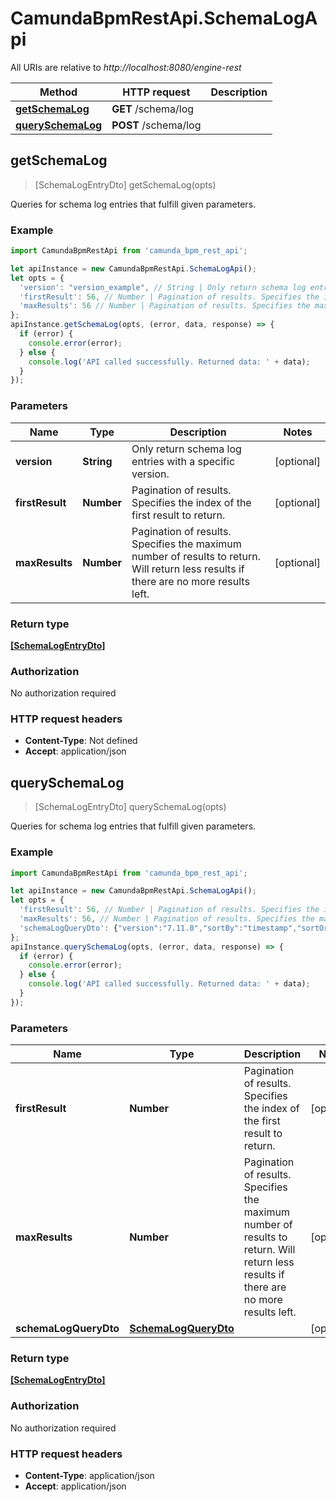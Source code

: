 # CamundaBpmRestApi.SchemaLogApi

All URIs are relative to *http://localhost:8080/engine-rest*

Method | HTTP request | Description
------------- | ------------- | -------------
[**getSchemaLog**](SchemaLogApi.md#getSchemaLog) | **GET** /schema/log | 
[**querySchemaLog**](SchemaLogApi.md#querySchemaLog) | **POST** /schema/log | 



## getSchemaLog

> [SchemaLogEntryDto] getSchemaLog(opts)



Queries for schema log entries that fulfill given parameters.

### Example

```javascript
import CamundaBpmRestApi from 'camunda_bpm_rest_api';

let apiInstance = new CamundaBpmRestApi.SchemaLogApi();
let opts = {
  'version': "version_example", // String | Only return schema log entries with a specific version.
  'firstResult': 56, // Number | Pagination of results. Specifies the index of the first result to return.
  'maxResults': 56 // Number | Pagination of results. Specifies the maximum number of results to return. Will return less results if there are no more results left.
};
apiInstance.getSchemaLog(opts, (error, data, response) => {
  if (error) {
    console.error(error);
  } else {
    console.log('API called successfully. Returned data: ' + data);
  }
});
```

### Parameters


Name | Type | Description  | Notes
------------- | ------------- | ------------- | -------------
 **version** | **String**| Only return schema log entries with a specific version. | [optional] 
 **firstResult** | **Number**| Pagination of results. Specifies the index of the first result to return. | [optional] 
 **maxResults** | **Number**| Pagination of results. Specifies the maximum number of results to return. Will return less results if there are no more results left. | [optional] 

### Return type

[**[SchemaLogEntryDto]**](SchemaLogEntryDto.md)

### Authorization

No authorization required

### HTTP request headers

- **Content-Type**: Not defined
- **Accept**: application/json


## querySchemaLog

> [SchemaLogEntryDto] querySchemaLog(opts)



Queries for schema log entries that fulfill given parameters.

### Example

```javascript
import CamundaBpmRestApi from 'camunda_bpm_rest_api';

let apiInstance = new CamundaBpmRestApi.SchemaLogApi();
let opts = {
  'firstResult': 56, // Number | Pagination of results. Specifies the index of the first result to return.
  'maxResults': 56, // Number | Pagination of results. Specifies the maximum number of results to return. Will return less results if there are no more results left.
  'schemaLogQueryDto': {"version":"7.11.0","sortBy":"timestamp","sortOrder":"asc"} // SchemaLogQueryDto | 
};
apiInstance.querySchemaLog(opts, (error, data, response) => {
  if (error) {
    console.error(error);
  } else {
    console.log('API called successfully. Returned data: ' + data);
  }
});
```

### Parameters


Name | Type | Description  | Notes
------------- | ------------- | ------------- | -------------
 **firstResult** | **Number**| Pagination of results. Specifies the index of the first result to return. | [optional] 
 **maxResults** | **Number**| Pagination of results. Specifies the maximum number of results to return. Will return less results if there are no more results left. | [optional] 
 **schemaLogQueryDto** | [**SchemaLogQueryDto**](SchemaLogQueryDto.md)|  | [optional] 

### Return type

[**[SchemaLogEntryDto]**](SchemaLogEntryDto.md)

### Authorization

No authorization required

### HTTP request headers

- **Content-Type**: application/json
- **Accept**: application/json


